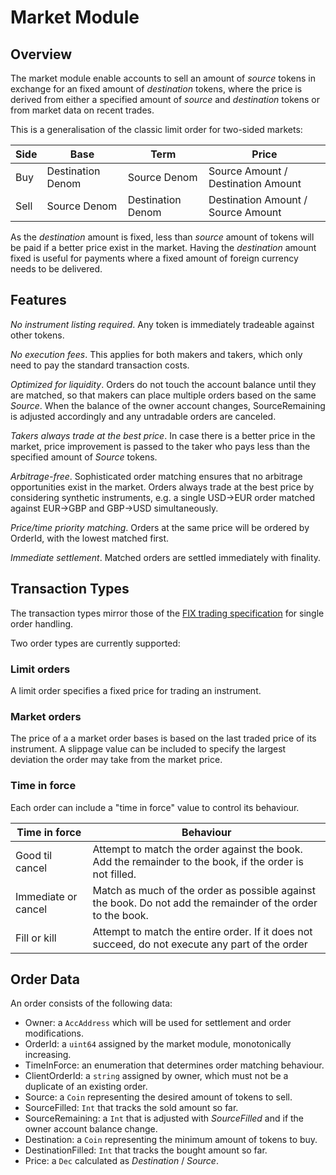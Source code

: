# Market Module

## Overview

The market module enable accounts to sell an amount of *source* tokens in exchange for an fixed amount of *destination* tokens, where the price is derived from either a specified amount of *source* and *destination* tokens or from market data on recent trades.

This is a generalisation of the classic limit order for two-sided markets:

| Side | Base | Term | Price |
|------|------|------|-------|
| Buy  | Destination Denom | Source Denom | Source Amount / Destination Amount |
| Sell | Source Denom | Destination Denom | Destination Amount / Source Amount |

As the *destination* amount is fixed, less than *source* amount of tokens will be paid if a better price exist in the market. Having the *destination* amount fixed is useful for payments where a fixed amount of foreign currency needs to be delivered.

## Features

*No instrument listing required*. Any token is immediately tradeable against other tokens.

*No execution fees*. This applies for both makers and takers, which only need to pay the standard transaction costs.

*Optimized for liquidity*. Orders do not touch the account balance until they are matched, so that makers can place multiple orders based on the same *Source*.
When the balance of the owner account changes, SourceRemaining is adjusted accordingly and any untradable orders are canceled. 

*Takers always trade at the best price*. In case there is a better price in the market, price improvement is passed to the taker who pays less than the specified amount of *Source* tokens.

*Arbitrage-free*. Sophisticated order matching ensures that no arbitrage opportunities exist in the market. Orders always trade at the best price by considering synthetic instruments, e.g. a single USD->EUR order matched against EUR->GBP and GBP->USD simultaneously.

*Price/time priority matching*. Orders at the same price will be ordered by OrderId, with the lowest matched first.  

*Immediate settlement*. Matched orders are settled immediately with finality.


## Transaction Types

The transaction types mirror those of the [FIX trading specification](https://www.fixtrading.org/online-specification/business-area-trade/) for single order handling.

Two order types are currently supported:

### Limit orders

A limit order specifies a fixed price for trading an instrument. 

### Market orders

The price of a a market order bases is based on the last traded price of its instrument. A slippage value can be included to specify the largest deviation the order may take from the market price.
 
### Time in force

Each order can include a "time in force" value to control its behaviour. 
 
 | Time in force | Behaviour |
 |------|------|
 | Good til cancel  | Attempt to match the order against the book. Add the remainder to the book, if the order is not filled.  | 
 | Immediate or cancel | Match as much of the order as possible against the book. Do not add the remainder of the order to the book. | 
 | Fill or kill | Attempt to match the entire order. If it does not succeed, do not execute any part of the order |


## Order Data

An order consists of the following data:

* Owner: a `AccAddress` which will be used for settlement and order modifications.
* OrderId: a `uint64` assigned by the market module, monotonically increasing.
* TimeInForce: an enumeration that determines order matching behaviour.
* ClientOrderId: a `string` assigned by owner, which must not be a duplicate of an existing order.
* Source: a `Coin` representing the desired amount of tokens to sell.
* SourceFilled: `Int` that tracks the sold amount so far.
* SourceRemaining: a `Int` that is adjusted with *SourceFilled* and if the owner account balance change.
* Destination: a `Coin` representing the minimum amount of tokens to buy.
* DestinationFilled: `Int` that tracks the bought amount so far.
* Price: a `Dec` calculated as *Destination* / *Source*.
